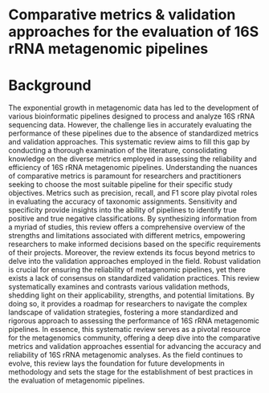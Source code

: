 # Comparative metrics & validation approaches for the evaluation of 16S rRNA metagenomic pipelines
# Background 
The exponential growth in metagenomic data has led to the development of various bioinformatic pipelines designed to process and analyze 16S rRNA sequencing data. However, the challenge lies in accurately evaluating the performance of these pipelines due to the absence of standardized metrics and validation approaches. This systematic review aims to fill this gap by conducting a thorough examination of the literature, consolidating knowledge on the diverse metrics employed in assessing the reliability and efficiency of 16S rRNA metagenomic pipelines.
Understanding the nuances of comparative metrics is paramount for researchers and practitioners seeking to choose the most suitable pipeline for their specific study objectives. Metrics such as precision, recall, and F1 score play pivotal roles in evaluating the accuracy of taxonomic assignments. Sensitivity and specificity provide insights into the ability of pipelines to identify true positive and true negative classifications. By synthesizing information from a myriad of studies, this review offers a comprehensive overview of the strengths and limitations associated with different metrics, empowering researchers to make informed decisions based on the specific requirements of their projects.
Moreover, the review extends its focus beyond metrics to delve into the validation approaches employed in the field. Robust validation is crucial for ensuring the reliability of metagenomic pipelines, yet there exists a lack of consensus on standardized validation practices. This review systematically examines and contrasts various validation methods, shedding light on their applicability, strengths, and potential limitations. By doing so, it provides a roadmap for researchers to navigate the complex landscape of validation strategies, fostering a more standardized and rigorous approach to assessing the performance of 16S rRNA metagenomic pipelines.
In essence, this systematic review serves as a pivotal resource for the metagenomics community, offering a deep dive into the comparative metrics and validation approaches essential for advancing the accuracy and reliability of 16S rRNA metagenomic analyses. As the field continues to evolve, this review lays the foundation for future developments in methodology and sets the stage for the establishment of best practices in the evaluation of metagenomic pipelines.
